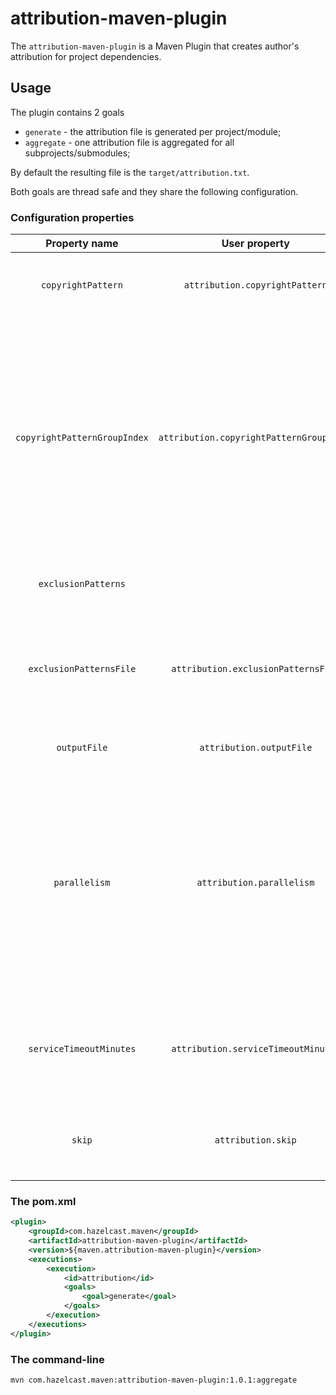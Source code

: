 # attribution-maven-plugin

The `attribution-maven-plugin` is a Maven Plugin that creates author's attribution for project dependencies.

## Usage

The plugin contains 2 goals
* `generate` - the attribution file is generated per project/module;
* `aggregate` - one attribution file is aggregated for all subprojects/submodules;

By default the resulting file is the `target/attribution.txt`.

Both goals are thread safe and they share the following configuration.

### Configuration properties

| Property name | User property | Default value | Description |
|:-:|:-:|:-:|---|
| `copyrightPattern` | `attribution.copyrightPattern` | `(?i)^([\s/*]*)(((\(c\))\|(copyright))\s+\S[^;{}]*)$` | Customizes the pattern for finding the "attribution lines". |
| `copyrightPatternGroupIndex` | `attribution.copyrightPatternGroupIndex` |  | When a custom `copyrightPattern` is configured, then this parameter allows to specify which capture group is used. By default, the whole pattern is used (group==0) when the custom pattern is configured. Capture group 2 is used otherwise (i.e. for the default pattern). |
| `exclusionPatterns` |   |   | Specifies list of copyright exclusion patterns. |
| `exclusionPatternsFile` | `attribution.exclusionPatternsFile` |   | Parameter which can specify a file in which exclusion patterns are listed. File should be in `UTF-8` with a pattern per line. |
| `outputFile` | `attribution.outputFile` | `${project.build.directory}/attribution.txt` | Specifies the destination attribution file. |
| `parallelism` | `attribution.parallelism` | *(#available-processors)* | Configures the parallelism level. By default the number of available processors is used. Parallelism says (1) how many new threads is used for reading source archives and also (2) how many new threads is used for search the copyright notices. |
| `serviceTimeoutMinutes` | `attribution.serviceTimeoutMinutes` | `60` | Maximal wait time for finishing reading source JARs and searching for patterns in the found source files. |
| `skip` | `attribution.skip` | `false` | Specifies whether the attribution file generation should be skipped. |

### The pom.xml

```xml
<plugin>
    <groupId>com.hazelcast.maven</groupId>
    <artifactId>attribution-maven-plugin</artifactId>
    <version>${maven.attribution-maven-plugin}</version>
    <executions>
        <execution>
            <id>attribution</id>
            <goals>
                <goal>generate</goal>
            </goals>
        </execution>
    </executions>
</plugin>
```

### The command-line

```bash
mvn com.hazelcast.maven:attribution-maven-plugin:1.0.1:aggregate
```
